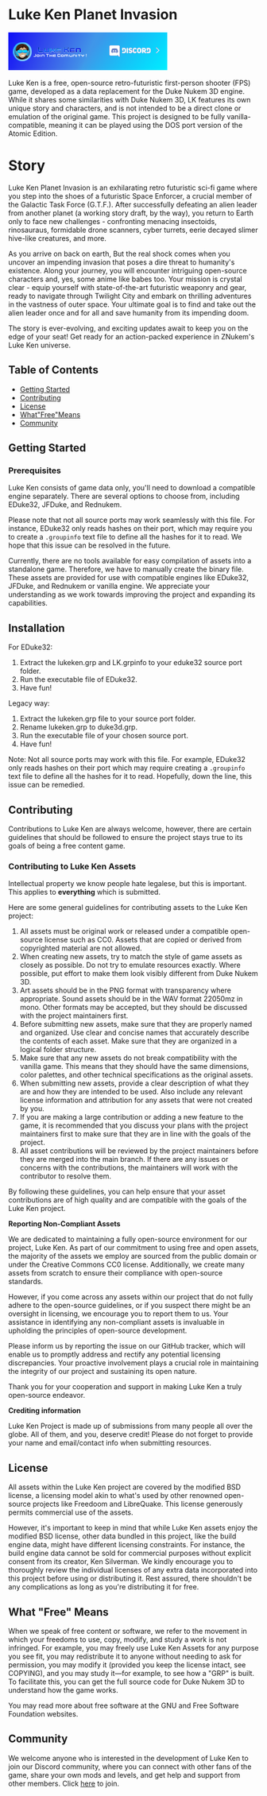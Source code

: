 # Luke Ken Planet Invasion 
[![Discord Banner](doc/img/banner.png)](https://discord.gg/TSFYwTPqUk)

Luke Ken is a free, open-source retro-futuristic first-person shooter (FPS) game, developed as a data replacement for the Duke Nukem 3D engine. While it shares some similarities with Duke Nukem 3D, LK features its own unique story and characters, and is not intended to be a direct clone or emulation of the original game. This project is designed to be fully vanilla-compatible, meaning it can be played using the DOS port version of the Atomic Edition.

# Story 

Luke Ken Planet Invasion is an exhilarating retro futuristic sci-fi game where you step into the shoes of a futuristic Space Enforcer, a crucial member of the Galactic Task Force (G.T.F.). After successfully defeating an alien leader from another planet (a working story draft, by the way), you return to Earth only to face new challenges - confronting menacing insectoids, rinosauraus, formidable drone scanners, cyber turrets, eerie decayed slimer hive-like creatures, and more.

As you arrive on back on earth, But the real shock comes when you uncover an impending invasion that poses a dire threat to humanity's existence. Along your journey, you will encounter intriguing open-source characters and, yes, some anime like babes too. Your mission is crystal clear - equip yourself with state-of-the-art futuristic weaponry and gear, ready to navigate through Twilight City and embark on thrilling adventures in the vastness of outer space. Your ultimate goal is to find and take out the alien leader once and for all and save humanity from its impending doom.

The story is ever-evolving, and exciting updates await to keep you on the edge of your seat! Get ready for an action-packed experience in ZNukem's Luke Ken universe. 

## Table of Contents

- [Getting Started](#getting-started)
- [Contributing](#contributing)
- [License](#license)
- [What"Free"Means](#what-free-means)
- [Community](#community)

## Getting Started

### Prerequisites

Luke Ken consists of game data only, you'll need to download a compatible engine separately. There are several options to choose from, including EDuke32, JFDuke, and Rednukem.

Please note that not all source ports may work seamlessly with this file. For instance, EDuke32 only reads hashes on their port, which may require you to create a `.groupinfo` text file to define all the hashes for it to read. We hope that this issue can be resolved in the future.

Currently, there are no tools available for easy compilation of assets into a standalone game. Therefore, we have to manually create the binary file. These assets are provided for use with compatible engines like EDuke32, JFDuke, and Rednukem or vanilla engine. We appreciate your understanding as we work towards improving the project and expanding its capabilities.

## Installation

For EDuke32:
1. Extract the lukeken.grp and LK.grpinfo to your eduke32 source port folder.
3. Run the executable file of EDuke32.
4. Have fun!

Legacy way:
1. Extract the lukeken.grp file to your source port folder.
2. Rename lukeken.grp to duke3d.grp.
3. Run the executable file of your chosen source port.
4. Have fun!

Note: Not all source ports may work with this file. For example, EDuke32 only reads hashes on their port which may require creating a `.groupinfo` text file to define all the hashes for it to read. Hopefully, down the line, this issue can be remedied.

## Contributing

Contributions to Luke Ken are always welcome, however, there are certain guidelines that should be followed to ensure the project stays true to its goals of being a free content game.

### Contributing to Luke Ken Assets

Intellectual property we know people hate legalese, but this is important. This applies to
**everything** which is submitted.

Here are some general guidelines for contributing assets to the Luke Ken project:

1. All assets must be original work or released under a compatible open-source license such as CC0. Assets that are copied or derived from copyrighted material are not allowed.
2. When creating new assets, try to match the style of game assets as closely as possible. Do not try to emulate resources exactly. Where possible, put effort to make them look visibly different from Duke Nukem 3D.
3. Art assets should be in the PNG format with transparency where appropriate. Sound assets should be in the WAV format 22050mz in mono. Other formats may be accepted, but they should be discussed with the project maintainers first.
4. Before submitting new assets, make sure that they are properly named and organized. Use clear and concise names that accurately describe the contents of each asset. Make sure that they are organized in a logical folder structure.
5. Make sure that any new assets do not break compatibility with the vanilla game. This means that they should have the same dimensions, color palettes, and other technical specifications as the original assets.
6. When submitting new assets, provide a clear description of what they are and how they are intended to be used. Also include any relevant license information and attribution for any assets that were not created by you.
7. If you are making a large contribution or adding a new feature to the game, it is recommended that you discuss your plans with the project maintainers first to make sure that they are in line with the goals of the project.
8. All asset contributions will be reviewed by the project maintainers before they are merged into the main branch. If there are any issues or concerns with the contributions, the maintainers will work with the contributor to resolve them.

By following these guidelines, you can help ensure that your asset contributions are of high quality and are compatible with the goals of the Luke Ken project.

**Reporting Non-Compliant Assets**

We are dedicated to maintaining a fully open-source environment for our project, Luke Ken. As part of our commitment to using free and open assets, the majority of the assets we employ are sourced from the public domain or under the Creative Commons CC0 license. Additionally, we create many assets from scratch to ensure their compliance with open-source standards.

However, if you come across any assets within our project that do not fully adhere to the open-source guidelines, or if you suspect there might be an oversight in licensing, we encourage you to report them to us. Your assistance in identifying any non-compliant assets is invaluable in upholding the principles of open-source development.

Please inform us by reporting the issue on our GitHub tracker, which will enable us to promptly address and rectify any potential licensing discrepancies. Your proactive involvement plays a crucial role in maintaining the integrity of our project and sustaining its open nature.

Thank you for your cooperation and support in making Luke Ken a truly open-source endeavor.

**Crediting information**

Luke Ken Project is made up of submissions from many people all over the globe. All of them, and you, deserve credit! Please do not forget to provide your name and email/contact info when submitting resources.

## License

All assets within the Luke Ken project are covered by the modified BSD license, a licensing model akin to what's used by other renowned open-source projects like Freedoom and LibreQuake. This license generously permits commercial use of the assets.

However, it's important to keep in mind that while Luke Ken assets enjoy the modified BSD license, other data bundled in this project, like the build engine data, might have different licensing constraints. For instance, the build engine data cannot be sold for commercial purposes without explicit consent from its creator, Ken Silverman. We kindly encourage you to thoroughly review the individual licenses of any extra data incorporated into this project before using or distributing it. Rest assured, there shouldn't be any complications as long as you're distributing it for free.

## What "Free" Means

When we speak of free content or software, we refer to the movement in which your freedoms to use, copy, modify, and study a work is not infringed. For example, you may freely use Luke Ken Assets for any purpose you see fit, you may redistribute it to anyone without needing to ask for permission, you may modify it (provided you keep the license intact, see COPYING), and you may study it—​for example, to see how a "GRP" is built. To facilitate this, you can get the full source code for Duke Nukem 3D to understand how the game works.

You may read more about free software at the GNU and Free Software Foundation websites.

## Community

We welcome anyone who is interested in the development of Luke Ken to join our Discord community, where you can connect with other fans of the game, share your own mods and levels, and get help and support from other members. Click [here](https://discord.gg/TSFYwTPqUk) to join.
